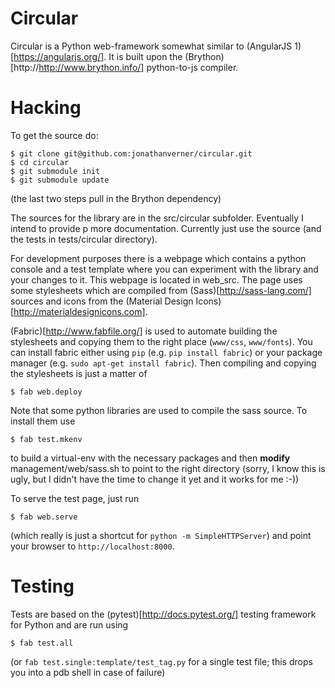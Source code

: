 # Circular

Circular is a Python web-framework somewhat similar to (AngularJS 1)[https://angularjs.org/]. It is built upon the 
(Brython)[http://http://www.brython.info/] python-to-js compiler.

# Hacking

To get the source do:

```
$ git clone git@github.com:jonathanverner/circular.git
$ cd circular
$ git submodule init
$ git submodule update
```

(the last two steps pull in the Brython dependency)

The sources for the library are in the src/circular subfolder. Eventually I intend to provide p
more documentation. Currently just use the source (and the tests in tests/circular directory).

For development purposes there is a webpage which contains a python console and a test template
where you can experiment with the library and your changes to it. This webpage is located in
web_src. The page uses some stylesheets which are compiled from (Sass)[http://sass-lang.com/] 
sources and icons from the (Material Design Icons)[http://materialdesignicons.com].

(Fabric)[http://www.fabfile.org/] is used to automate building the stylesheets and copying them 
to the right place (`www/css`, `www/fonts`). You can install fabric either using `pip`
(e.g. `pip install fabric`) or your package manager (e.g. `sudo apt-get install fabric`).
Then compiling and copying the stylesheets is just a matter of

```
$ fab web.deploy
```

Note that some python libraries are used to compile the sass source. 
To install them use 

```
$ fab test.mkenv
```

to build a virtual-env with the necessary packages and then **modify**
management/web/sass.sh to point to the right directory (sorry, I know
this is ugly, but I didn't have the time to change it yet and it works
for me :-))

To serve the test page, just run

```
$ fab web.serve
```

(which really is just a shortcut for `python -m SimpleHTTPServer`) and point
your browser to `http://localhost:8000`.

# Testing

Tests are based on the (pytest)[http://docs.pytest.org/] testing framework for Python
and are run using

```
$ fab test.all
```

(or `fab test.single:template/test_tag.py` for a single test file; this drops you into a
pdb shell in case of failure)
